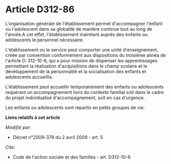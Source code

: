 # Article D312-86

L'organisation générale de l'établissement permet d'accompagner l'enfant ou l'adolescent dans sa globalité de manière
continue tout au long de l'année.A cet effet, l'établissement maintient auprès des enfants ou adolescents le personnel
nécessaire.

L'établissement ou le service peut comporter une unité d'enseignement, créée par convention conformément aux dispositions du
troisième alinéa de l'article D. 312-10-6, qui a pour mission de dispenser les apprentissages permettant la réalisation
d'acquisitions dans le champ scolaire et le développement de la personnalité et la socialisation des enfants et adolescents
accueillis.

L'établissement peut accueillir temporairement des enfants ou adolescents requérant un accompagnement hors du contexte
familial soit dans le cadre du projet individualisé d'accompagnement, soit en cas d'urgence. 

Les enfants ou adolescents sont répartis en petits groupes de vie.

**Liens relatifs à cet article**

_Modifié par_:

  - Décret n°2009-378 du 2 avril 2009 - art. 5

_Cite_:

  - Code de l'action sociale et des familles - art. D312-10-6
